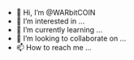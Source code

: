 - 👋 Hi, I’m @WARbitCOIN
- 👀 I’m interested in ...
- 🌱 I’m currently learning ...
- 💞️ I’m looking to collaborate on ...
- 📫 How to reach me ...

<!---
WARbitCOIN/WARbitCOIN is a ✨ special ✨ repository because its `README.md` (this file) appears on your GitHub profile.
You can click the Preview link to take a look at your changes.
--->
